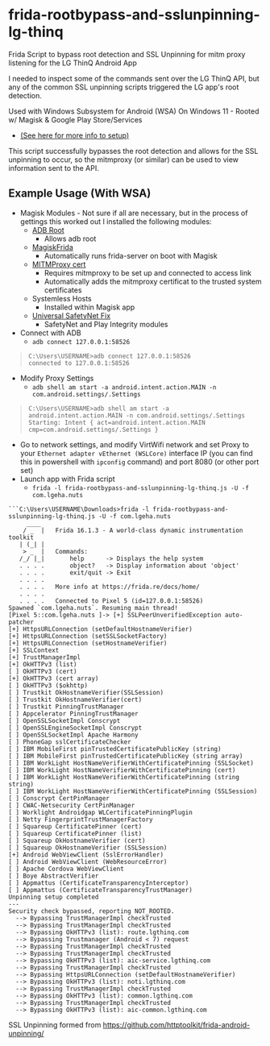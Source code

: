 # frida-rootbypass-and-sslunpinning-lg-thinq
Frida Script to bypass root detection and SSL Unpinning for mitm proxy listening for the LG ThinQ Android App

I needed to inspect some of the commands sent over the LG ThinQ API, but any of the common SSL unpinning scripts triggered the LG app's root detection. 

Used with Windows Subsystem for Android (WSA) On Windows 11 - Rooted w/ Magisk & Google Play Store/Services 

 - [(See here for more info to setup)](https://github.com/LSPosed/MagiskOnWSALocal)

This script successfully bypasses the root detection and allows for the SSL unpinning to occur, so the mitmproxy (or similar) can be used to view information sent to the API. 

## Example Usage (With WSA)
- Magisk Modules - Not sure if all are necessary, but in the process of gettings this worked out I installed the following modules:
  - [ADB Root](https://github.com/evdenis/adb_root)
    - Allows adb root
  - [MagiskFrida](https://github.com/ViRb3/magisk-frida)
    - Automatically runs frida-server on boot with Magisk
  - [MITMProxy cert](http://mitm.it/cert/magisk)
    - Requires mitmproxy to be set up and connected to access link
    - Automatically adds the mitmproxy certificat to the trusted system certificates
  - Systemless Hosts
    - Installed within Magisk app
  - [Universal SafetyNet Fix](https://github.com/kdrag0n/safetynet-fix)
    - SafetyNet and Play Integrity modules
- Connect with ADB
  - `adb connect 127.0.0.1:58526`
>```shell
>C:\Users\USERNAME>adb connect 127.0.0.1:58526
>connected to 127.0.0.1:58526
>```
- Modify Proxy Settings
  - `adb shell am start -a android.intent.action.MAIN -n com.android.settings/.Settings`
>```shell
>C:\Users\USERNAME>adb shell am start -a android.intent.action.MAIN -n com.android.settings/.Settings
>Starting: Intent { act=android.intent.action.MAIN cmp=com.android.settings/.Settings }
>```
  - Go to network settings, and modify VirtWifi network and set Proxy to your `Ethernet adapter vEthernet (WSLCore)` interface IP (you can find this in powershell with `ipconfig` command) and port 8080 (or other port set)
- Launch app with Frida script
  - `frida -l frida-rootbypass-and-sslunpinning-lg-thinq.js -U -f com.lgeha.nuts`
```shell
```C:\Users\USERNAME\Downloads>frida -l frida-rootbypass-and-sslunpinning-lg-thinq.js -U -f com.lgeha.nuts
     ____
    / _  |   Frida 16.1.3 - A world-class dynamic instrumentation toolkit
   | (_| |
    > _  |   Commands:
   /_/ |_|       help      -> Displays the help system
   . . . .       object?   -> Display information about 'object'
   . . . .       exit/quit -> Exit
   . . . .
   . . . .   More info at https://frida.re/docs/home/
   . . . .
   . . . .   Connected to Pixel 5 (id=127.0.0.1:58526)
Spawned `com.lgeha.nuts`. Resuming main thread!
[Pixel 5::com.lgeha.nuts ]-> [+] SSLPeerUnverifiedException auto-patcher
[+] HttpsURLConnection (setDefaultHostnameVerifier)
[+] HttpsURLConnection (setSSLSocketFactory)
[+] HttpsURLConnection (setHostnameVerifier)
[+] SSLContext
[+] TrustManagerImpl
[+] OkHTTPv3 (list)
[ ] OkHTTPv3 (cert)
[+] OkHTTPv3 (cert array)
[ ] OkHTTPv3 ($okhttp)
[ ] Trustkit OkHostnameVerifier(SSLSession)
[ ] Trustkit OkHostnameVerifier(cert)
[ ] Trustkit PinningTrustManager
[ ] Appcelerator PinningTrustManager
[ ] OpenSSLSocketImpl Conscrypt
[ ] OpenSSLEngineSocketImpl Conscrypt
[ ] OpenSSLSocketImpl Apache Harmony
[ ] PhoneGap sslCertificateChecker
[ ] IBM MobileFirst pinTrustedCertificatePublicKey (string)
[ ] IBM MobileFirst pinTrustedCertificatePublicKey (string array)
[ ] IBM WorkLight HostNameVerifierWithCertificatePinning (SSLSocket)
[ ] IBM WorkLight HostNameVerifierWithCertificatePinning (cert)
[ ] IBM WorkLight HostNameVerifierWithCertificatePinning (string string)
[ ] IBM WorkLight HostNameVerifierWithCertificatePinning (SSLSession)
[ ] Conscrypt CertPinManager
[ ] CWAC-Netsecurity CertPinManager
[ ] Worklight Androidgap WLCertificatePinningPlugin
[ ] Netty FingerprintTrustManagerFactory
[ ] Squareup CertificatePinner (cert)
[ ] Squareup CertificatePinner (list)
[ ] Squareup OkHostnameVerifier (cert)
[ ] Squareup OkHostnameVerifier (SSLSession)
[+] Android WebViewClient (SslErrorHandler)
[ ] Android WebViewClient (WebResourceError)
[ ] Apache Cordova WebViewClient
[ ] Boye AbstractVerifier
[ ] Appmattus (CertificateTransparencyInterceptor)
[ ] Appmattus (CertificateTransparencyTrustManager)
Unpinning setup completed
---
Security check bypassed, reporting NOT_ROOTED.
  --> Bypassing TrustManagerImpl checkTrusted
  --> Bypassing TrustManagerImpl checkTrusted
  --> Bypassing OkHTTPv3 (list): route.lgthinq.com
  --> Bypassing Trustmanager (Android < 7) request
  --> Bypassing TrustManagerImpl checkTrusted
  --> Bypassing TrustManagerImpl checkTrusted
  --> Bypassing OkHTTPv3 (list): aic-service.lgthinq.com
  --> Bypassing TrustManagerImpl checkTrusted
  --> Bypassing HttpsURLConnection (setDefaultHostnameVerifier)
  --> Bypassing OkHTTPv3 (list): noti.lgthinq.com
  --> Bypassing TrustManagerImpl checkTrusted
  --> Bypassing OkHTTPv3 (list): common.lgthinq.com
  --> Bypassing TrustManagerImpl checkTrusted
  --> Bypassing OkHTTPv3 (list): aic-common.lgthinq.com
```

SSL Unpinning formed from https://github.com/httptoolkit/frida-android-unpinning/
